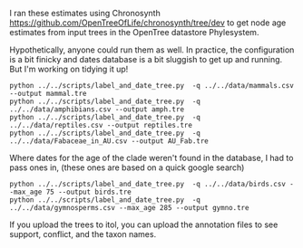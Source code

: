 I ran these estimates using Chronosynth https://github.com/OpenTreeOfLife/chronosynth/tree/dev
to get node age estimates from input trees in the OpenTree datastore Phylesystem.

Hypothetically, anyone could run them as well.
In practice, the configuration is a bit finicky and dates database is a bit sluggish to get up and running.
But I'm working on tidying it up!

```
python ../../scripts/label_and_date_tree.py  -q ../../data/mammals.csv --output mammal.tre
python ../../scripts/label_and_date_tree.py  -q ../../data/amphibians.csv --output amph.tre
python ../../scripts/label_and_date_tree.py  -q ../../data/reptiles.csv --output reptiles.tre
python ../../scripts/label_and_date_tree.py  -q ../../data/Fabaceae_in_AU.csv --output AU_Fab.tre
```

Where dates for the age of the clade weren't found in the database, I had to pass ones in, 
(these ones are based on a quick google search)

```
python ../../scripts/label_and_date_tree.py  -q ../../data/birds.csv --max_age 75 --output birds.tre
python ../../scripts/label_and_date_tree.py  -q ../../data/gymnosperms.csv --max_age 285 --output gymno.tre
```

If you upload the trees to itol, you can upload the annotation files to see support, conflict, and the taxon names.
